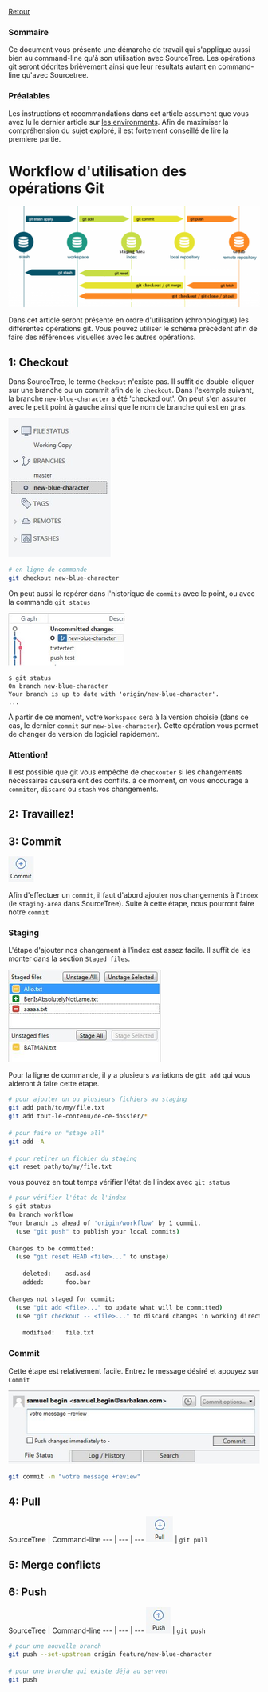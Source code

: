 [Retour](home)

### Sommaire

Ce document vous présente une démarche de travail qui s'applique aussi bien au command-line qu'à son utilisation avec SourceTree. Les opérations git seront décrites brièvement ainsi que leur résultats autant en command-line qu'avec Sourcetree.

### Préalables

Les instructions et recommandations dans cet article assument que vous avez lu le dernier article sur [les environments](git-environments). Afin de maximiser la compréhension du sujet exploré, il est fortement conseillé de lire la premiere partie.

# Workflow d'utilisation des opérations Git

![](img/workflow/commands-workflow-reworked.png)

Dans cet article seront présenté en ordre d'utilisation (chronologique) les différentes opérations git. Vous pouvez utiliser le schéma précédent afin de faire des références visuelles avec les autres opérations.

## 1: Checkout

Dans SourceTree, le terme `Checkout` n'existe pas. Il suffit de double-cliquer sur une branche ou un commit afin de le `checkout`. Dans l'exemple suivant, la branche `new-blue-character` a été 'checked out'. On peut s'en assurer avec le petit point à gauche ainsi que le nom de branche qui est en gras. 

![](img/workflow/checkout.jpg)

```bash
# en ligne de commande
git checkout new-blue-character
```

On peut aussi le repérer dans l'historique de `commits` avec le point, ou avec la commande `git status`

![](img/workflow/checkout-history.jpg)

```
$ git status
On branch new-blue-character
Your branch is up to date with 'origin/new-blue-character'.
...
```


À partir de ce moment, votre `Workspace` sera à la version choisie (dans ce cas, le dernier `commit` sur `new-blue-character`). Cette opération vous permet de changer de version de logiciel rapidement.


### Attention!

Il est possible que git vous empêche de `checkouter` si les changements nécessaires causeraient des conflits. à ce moment, on vous encourage à `commiter`, `discard` ou `stash` vos changements.

## 2: Travaillez!

## 3: Commit

![](img/operations/commit.jpg)

Afin d'effectuer un `commit`, il faut d'abord ajouter nos changements à l'`index` (le `staging-area` dans SourceTree). Suite à cette étape, nous pourront faire notre `commit`

### Staging

L'étape d'ajouter nos changement à l'index est assez facile. Il suffit de les monter dans la section `Staged files`. 

![](img/workflow/staging-area.jpg)

Pour la ligne de commande, il y a plusieurs variations de `git add` qui vous aideront à faire cette étape.

```bash
# pour ajouter un ou plusieurs fichiers au staging
git add path/to/my/file.txt
git add tout-le-contenu/de-ce-dossier/*

# pour faire un "stage all"
git add -A

# pour retirer un fichier du staging
git reset path/to/my/file.txt
```
vous pouvez en tout temps vérifier l'état de l'index avec `git status`

```bash
# pour vérifier l'état de l'index
$ git status 
On branch workflow
Your branch is ahead of 'origin/workflow' by 1 commit.
  (use "git push" to publish your local commits)

Changes to be committed:
  (use "git reset HEAD <file>..." to unstage)

	deleted:    asd.asd
	added:      foo.bar

Changes not staged for commit:
  (use "git add <file>..." to update what will be committed)
  (use "git checkout -- <file>..." to discard changes in working directory)

	modified:   file.txt
```

### Commit

Cette étape est relativement facile. Entrez le message désiré et appuyez sur `Commit`

![](img/workflow/commit-message.jpg)

```bash
git commit -m "votre message +review"
``` 

## 4: Pull

SourceTree | Command-line
--- | --- | ---
![](img/operations/pull.jpg) | `git pull` 

## 5: Merge conflicts

## 6: Push

SourceTree | Command-line
--- | --- | ---
![](img/operations/push.jpg) | `git push` 

```bash
# pour une nouvelle branch
git push --set-upstream origin feature/new-blue-character

# pour une branche qui existe déjà au serveur
git push
```